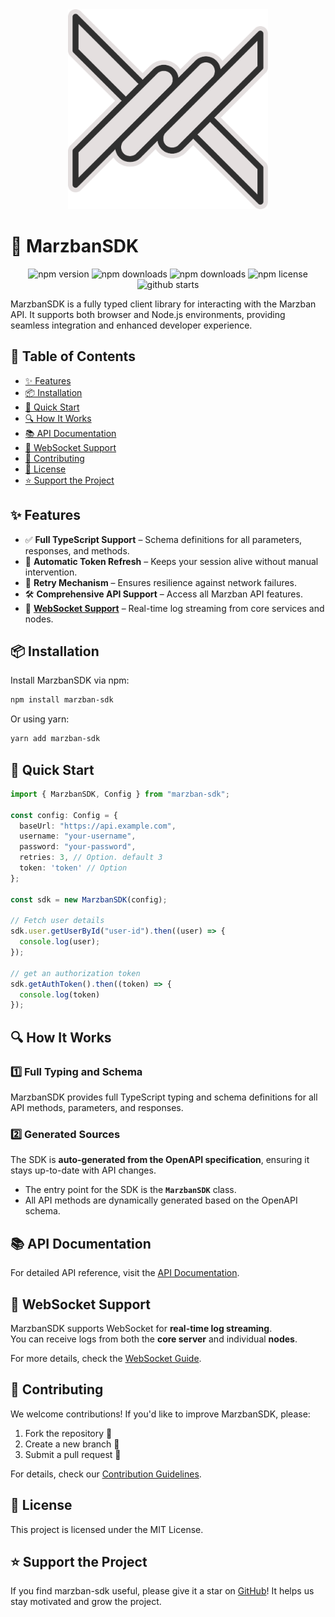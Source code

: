 <div align="center">
  <img src="./docs/logo.png" alt="MarzbanSDK" width="320px" height="320px" />
</div>

# 🚀 MarzbanSDK

<div align="center">

![npm version](https://img.shields.io/npm/v/marzban-sdk)
![npm downloads](https://img.shields.io/npm/dm/marzban-sdk)
![npm downloads](https://img.shields.io/npm/dt/marzban-sdk)
![npm license](https://img.shields.io/npm/l/marzban-sdk)
![github starts](https://img.shields.io/github/stars/Ilmar7786/marzban-sdk)

</div>
MarzbanSDK is a fully typed client library for interacting with the Marzban API. It supports both browser and Node.js environments, providing seamless integration and enhanced developer experience.

## 📖 Table of Contents

- [✨ Features](#-features)
- [📦 Installation](#-installation)
- [🚀 Quick Start](#-quick-start)
- [🔍 How It Works](#-how-it-works)
- [📚 API Documentation](#-api-documentation)
- [📡 WebSocket Support](#-websocket-support)
- [🤝 Contributing](#-contributing)
- [📜 License](#-license)
- [⭐ Support the Project](#-support-the-project)

## ✨ Features

- ✅ **Full TypeScript Support** – Schema definitions for all parameters, responses, and methods.
- 🔄 **Automatic Token Refresh** – Keeps your session alive without manual intervention.
- 🔁 **Retry Mechanism** – Ensures resilience against network failures.
- 🛠️ **Comprehensive API Support** – Access all Marzban API features.
- 📡 **[WebSocket Support](./docs/WEBSOCKET.md)** – Real-time log streaming from core services and nodes.

## 📦 Installation

Install MarzbanSDK via npm:

```sh
npm install marzban-sdk
```

Or using yarn:

```sh
yarn add marzban-sdk
```

## 🚀 Quick Start

```typescript
import { MarzbanSDK, Config } from "marzban-sdk";

const config: Config = {
  baseUrl: "https://api.example.com",
  username: "your-username",
  password: "your-password",
  retries: 3, // Option. default 3
  token: 'token' // Option
};

const sdk = new MarzbanSDK(config);

// Fetch user details
sdk.user.getUserById("user-id").then((user) => {
  console.log(user);
});

// get an authorization token
sdk.getAuthToken().then((token) => {
  console.log(token)
});
```

## 🔍 How It Works

### **1️⃣ Full Typing and Schema**

MarzbanSDK provides full TypeScript typing and schema definitions for all API methods, parameters, and responses.

### **2️⃣ Generated Sources**

The SDK is **auto-generated from the OpenAPI specification**, ensuring it stays up-to-date with API changes.

- The entry point for the SDK is the **`MarzbanSDK`** class.
- All API methods are dynamically generated based on the OpenAPI schema.

## 📚 API Documentation

For detailed API reference, visit the [API Documentation](./docs/API_DOCUMENTATION.md).

## 📡 WebSocket Support

MarzbanSDK supports WebSocket for **real-time log streaming**.  
You can receive logs from both the **core server** and individual **nodes**.

For more details, check the [WebSocket Guide](./docs/WEBSOCKET.md).

## 🤝 Contributing

We welcome contributions! If you'd like to improve MarzbanSDK, please:

1. Fork the repository 🚀
2. Create a new branch 🔧
3. Submit a pull request 🎉

For details, check our [Contribution Guidelines](./docs/CONTRIBUTING.md).

## 📜 License

This project is licensed under the MIT License.

## ⭐ Support the Project

If you find marzban-sdk useful, please give it a star on [GitHub](https://github.com/Ilmar7786/marzban-sdk)! It helps us stay motivated and grow the project.
